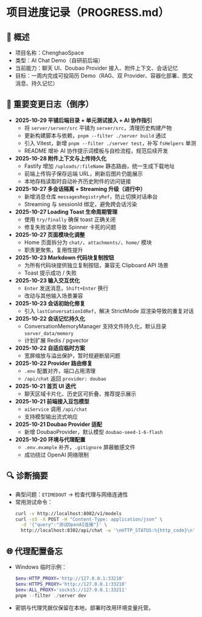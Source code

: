 ﻿# 项目进度记录（PROGRESS.md）

## 🧩 概述
- 项目名称：ChenghaoSpace
- 类型：AI Chat Demo（自研前后端）
- 当前能力：聊天 UI、Doubao Provider 接入、附件上下文、会话记忆
- 目标：一周内完成可投简历 Demo（RAG、双 Provider、容器化部署、图文消息、持久记忆）

## 🚀 重要变更日志（倒序）
- **2025-10-29 平铺后端目录 + 单元测试接入 + AI 协作指引**
  - 将 `server/server/src` 平铺为 `server/src`，清理历史构建产物
  - 更新构建脚本与依赖，`pnpm --filter ./server build` 通过
  - 引入 Vitest，新增 `pnpm --filter ./server test`，补写 `fsHelpers` 单测
  - README 增补 AI 协作提示词模板与自检流程，规范后续开发
- **2025-10-28 附件上下文与上传持久化**
  - Fastify 增加 `/uploads/:fileName` 静态路由，统一生成下载地址
  - 前端上传钩子保存远端 URL，刷新后图片仍能展示
  - 本地存档读取时自动补齐历史附件的访问链接
- **2025-10-27 多会话隔离 + Streaming 升级（进行中）**
  - 新增消息仓库 `messagesRegistryRef`，防止切换对话串台
  - Streaming 与 sessionId 绑定，避免跨会话污染
- **2025-10-27 Loading Toast 生命周期管理**
  - 使用 `try/finally` 确保 toast 正确关闭
  - 修复失败请求导致 Spinner 卡死的问题
- **2025-10-27 页面模块化调整**
  - Home 页面拆分为 `chat/`、`attachments/`、`home/` 模块
  - 职责更聚焦，复用性提升
- **2025-10-23 Markdown 代码块复制按钮**
  - 为所有代码块提供独立复制按钮，兼容无 Clipboard API 场景
  - Toast 提示成功 / 失败
- **2025-10-23 输入交互优化**
  - `Enter` 发送消息，`Shift+Enter` 换行
  - 改动与其他输入场景兼容
- **2025-10-23 会话初始化修复**
  - 引入 `lastConversationIdRef`，解决 StrictMode 双渲染导致的重复对话
- **2025-10-22 会话记忆持久化**
  - ConversationMemoryManager 支持文件持久化，默认目录 `server_data/memory`
  - 计划扩展 Redis / pgvector
- **2025-10-22 自适应临时方案**
  - 宽屏缩放与溢出保护，暂时规避断层问题
- **2025-10-22 Provider 路由修复**
  - `.env` 配置对齐，端口占用清理
  - `/api/chat` 返回 `provider: doubao`
- **2025-10-21 首页 UI 迭代**
  - 聊天区域卡片化、历史区可折叠、推荐提示展示
- **2025-10-21 前端接入豆包模型**
  - `aiService` 调用 `/api/chat`
  - 支持模型输出流式响应
- **2025-10-21 Doubao Provider 适配**
  - 新增 DoubaoProvider，默认模型 `doubao-seed-1-6-flash`
- **2025-10-20 环境与代理配置**
  - `.env.example` 补齐，`.gitignore` 屏蔽敏感文件
  - 成功绕过 OpenAI 网络限制

## 🔍 诊断摘要
- 典型问题：`ETIMEDOUT` → 检查代理与网络连通性
- 常用测试命令：
  ```bash
  curl -v http://localhost:8082/v1/models
  curl -sS -X POST -H "Content-Type: application/json" \
    -d '{"query":"测试OpenAI连接"}' \
    http://localhost:8302/api/chat -w '\nHTTP_STATUS:%{http_code}\n'
  ```

## 🌐 代理配置备忘
- Windows 临时示例：
  ```powershell
  $env:HTTP_PROXY='http://127.0.0.1:33210'
  $env:HTTPS_PROXY='http://127.0.0.1:33210'
  $env:ALL_PROXY='socks5://127.0.0.1:33211'
  pnpm --filter ./server dev
  ```
- 密钥与代理凭据仅保留在本地，部署时改用环境变量托管。
